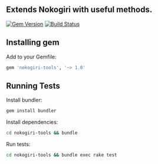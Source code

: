 ## Extends Nokogiri with useful methods.

[![Gem Version](https://badge.fury.io/rb/nokogiri-tools.svg)](https://badge.fury.io/rb/nokogiri-tools)
[![Build Status](https://travis-ci.org/yivo/nokogiri-tools.svg?branch=master)](https://travis-ci.org/yivo/nokogiri-tools)

## Installing gem
Add to your Gemfile:
```ruby
gem 'nokogiri-tools', '~> 1.0'
```

## Running Tests
Install bundler:
```bash
gem install bundler
```

Install dependencies:
```bash
cd nokogiri-tools && bundle
```

Run tests:
```bash
cd nokogiri-tools && bundle exec rake test
```
